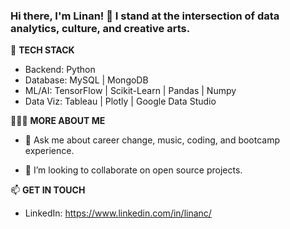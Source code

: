 ### Hi there, I'm Linan! 👋 I stand at the intersection of data analytics, culture, and creative arts. 

🧰 **TECH STACK**
- Backend: Python
- Database: MySQL | MongoDB
- ML/AI: TensorFlow | Scikit-Learn | Pandas | Numpy 
- Data Viz: Tableau | Plotly | Google Data Studio

🙋🏻‍♀️ **MORE ABOUT ME**

- 💬 Ask me about career change, music, coding, and bootcamp experience. 

- 👯 I’m looking to collaborate on open source projects.

📫 **GET IN TOUCH**
- LinkedIn: https://www.linkedin.com/in/linanc/


<!--
**linanpy/linanpy** is a ✨ _special_ ✨ repository because its `README.md` (this file) appears on your GitHub profile.

Here are some ideas to get you started:

- 🔭 I’m currently working on ...
- 🌱 I’m currently learning ...
- 👯 I’m looking to collaborate on ...
- 🤔 I’m looking for help with ...
- 💬 Ask me about ...
- 📫 How to reach me: ...
- 😄 Pronouns: ...
- ⚡ Fun fact: ...
-->
